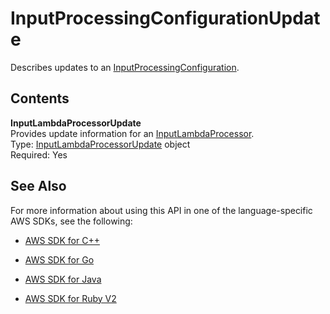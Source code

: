 # InputProcessingConfigurationUpdate<a name="API_InputProcessingConfigurationUpdate"></a>

Describes updates to an [InputProcessingConfiguration](API_InputProcessingConfiguration.md)\. 

## Contents<a name="API_InputProcessingConfigurationUpdate_Contents"></a>

 **InputLambdaProcessorUpdate**   
Provides update information for an [InputLambdaProcessor](API_InputLambdaProcessor.md)\.  
Type: [InputLambdaProcessorUpdate](API_InputLambdaProcessorUpdate.md) object  
Required: Yes

## See Also<a name="API_InputProcessingConfigurationUpdate_SeeAlso"></a>

For more information about using this API in one of the language\-specific AWS SDKs, see the following:

+  [AWS SDK for C\+\+](http://docs.aws.amazon.com/goto/SdkForCpp/kinesisanalytics-2015-08-14/InputProcessingConfigurationUpdate) 

+  [AWS SDK for Go](http://docs.aws.amazon.com/goto/SdkForGoV1/kinesisanalytics-2015-08-14/InputProcessingConfigurationUpdate) 

+  [AWS SDK for Java](http://docs.aws.amazon.com/goto/SdkForJava/kinesisanalytics-2015-08-14/InputProcessingConfigurationUpdate) 

+  [AWS SDK for Ruby V2](http://docs.aws.amazon.com/goto/SdkForRubyV2/kinesisanalytics-2015-08-14/InputProcessingConfigurationUpdate) 